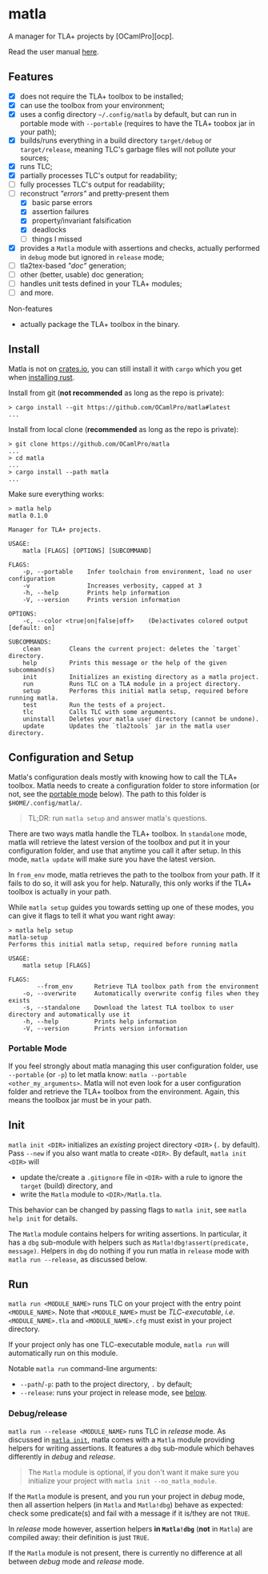 # matla

A manager for TLA+ projects by [OCamlPro][ocp].

Read the user manual [here][user manual].

## Features

- [x] does not require the TLA+ toolbox to be installed;
- [x] can use the toolbox from your environment;
- [x] uses a config directory `~/.config/matla` by default, but can run in portable mode with
  `--portable` (requires to have the TLA+ toobox jar in your path);
- [x] builds/runs everything in a build directory `target/debug` or `target/release`, meaning
  TLC's garbage files will not pollute your sources;
- [x] runs TLC;
- [x] partially processes TLC's output for readability;
- [ ] fully processes TLC's output for readability;
- [ ] reconstruct *"errors"* and pretty-present them
    - [x] basic parse errors
    - [x] assertion failures
    - [x] property/invariant falsification
    - [x] deadlocks
    - [ ] things I missed
- [x] provides a `Matla` module with assertions and checks, actually performed in `debug` mode but
  ignored in `release` mode;
- [ ] tla2tex-based *"doc"* generation;
- [ ] other (better, usable) doc generation;
- [ ] handles unit tests defined in your TLA+ modules;
- [ ] and more.

Non-features

- actually package the TLA+ toolbox in the binary.


## Install

Matla is not on [crates.io], you can still install it with `cargo` which you get when [installing rust].

Install from git (**not recommended** as long as the repo is private):

```text
> cargo install --git https://github.com/OCamlPro/matla#latest
...
```

Install from local clone (**recommended** as long as the repo is private):

```text
> git clone https://github.com/OCamlPro/matla
...
> cd matla
...
> cargo install --path matla
...
```

Make sure everything works:

```
> matla help
matla 0.1.0

Manager for TLA+ projects.

USAGE:
    matla [FLAGS] [OPTIONS] [SUBCOMMAND]

FLAGS:
    -p, --portable    Infer toolchain from environment, load no user configuration
    -v                Increases verbosity, capped at 3
    -h, --help        Prints help information
    -V, --version     Prints version information

OPTIONS:
    -c, --color <true|on|false|off>    (De)activates colored output [default: on]

SUBCOMMANDS:
    clean        Cleans the current project: deletes the `target` directory.
    help         Prints this message or the help of the given subcommand(s)
    init         Initializes an existing directory as a matla project.
    run          Runs TLC on a TLA module in a project directory.
    setup        Performs this initial matla setup, required before running matla.
    test         Run the tests of a project.
    tlc          Calls TLC with some arguments.
    uninstall    Deletes your matla user directory (cannot be undone).
    update       Updates the `tla2tools` jar in the matla user directory.
```


## Configuration and Setup

Matla's configuration deals mostly with knowing how to call the TLA+ toolbox. Matla needs to create
a configuration folder to store information (or not, see the [portable mode](#portable-mode) below).
The path to this folder is `$HOME/.config/matla/`.

> TL;DR: run `matla setup` and answer matla's questions.

There are two ways matla handle the TLA+ toolbox. In `standalone` mode, matla will retrieve the
latest version of the toolbox and put it in your configuration folder, and use that anytime you call
it after setup. In this mode, `matla update` will make sure you have the latest version.

In `from_env` mode, matla retrieves the path to the toolbox from your path. If it fails to do so,
it will ask you for help. Naturally, this only works if the TLA+ toolbox is actually in your path.

While `matla setup` guides you towards setting up one of these modes, you can give it flags to tell
it what you want right away:

```text
> matla help setup
matla-setup
Performs this initial matla setup, required before running matla

USAGE:
    matla setup [FLAGS]

FLAGS:
        --from_env      Retrieve TLA toolbox path from the environment
    -o, --overwrite     Automatically overwrite config files when they exists
    -s, --standalone    Download the latest TLA toolbox to user directory and automatically use it
    -h, --help          Prints help information
    -V, --version       Prints version information
```

### Portable Mode

If you feel strongly about matla managing this user configuration folder, use `--portable` (or `-p`)
to let matla know: `matla --portable <other_my_arguments>`. Matla will not even look for a user
configuration folder and retrieve the TLA+ toolbox from the environment. Again, this means the
toolbox jar must be in your path.


## Init

`matla init <DIR>` initializes an *existing* project directory `<DIR>` (`.` by default). Pass
`--new` if you also want matla to create `<DIR>`. By default, `matla init <DIR>` will

- update the/create a `.gitignore` file in `<DIR>` with a rule to ignore the `target` (build)
  directory, and
- write the `Matla` module to `<DIR>/Matla.tla`.

This behavior can be changed by passing flags to `matla init`, see `matla help init` for details.

The `Matla` module contains helpers for writing assertions. In particular, it has a `dbg` sub-module
with helpers such as `Matla!dbg!assert(predicate, message)`. Helpers in `dbg` do nothing if you run
matla in `release` mode with `matla run --release`, as discussed below.


## Run

`matla run <MODULE_NAME>` runs TLC on your project with the entry point `<MODULE_NAME>`. Note that
`<MODULE_NAME>` must be *TLC-executable*, *i.e.* `<MODULE_NAME>.tla` and `<MODULE_NAME>.cfg` must
exist in your project directory.

If your project only has one TLC-executable module, `matla run` will automatically run on this
module.

Notable `matla run` command-line arguments:

- `--path`/`-p`: path to the project directory, `.` by default;
- `--release`: runs your project in release mode, see [below](#debugrelease).


### Debug/release

`matla run --release <MODULE_NAME>` runs TLC in *release* mode. As discussed in [`matla
init`](#init), matla comes with a `Matla` module providing helpers for writing assertions.
It features a `dbg` sub-module which behaves differently in *debug* and *release*.

> The `Matla` module is optional, if you don't want it make sure you initialize your project with
> `matla init --no_matla_module`.

If the `Matla` module is present, and you run your project in *debug* mode, then all assertion
helpers (in `Matla` and `Matla!dbg`) behave as expected: check some predicate(s) and fail with a
message if it is/they are not `TRUE`.

In *release* mode however, assertion helpers **in `Matla!dbg`** (**not** in `Matla`) are compiled
away: their definition is just `TRUE`.

If the `Matla` module is not present, there is currently no difference at all between *debug* mode
and *release* mode.



[crates.io]: https://crates.io
[installing rust]: https://www.rust-lang.org/tools/install
[user manual]: https://ocamlpro.github.io/matla/manual
[opc]: https://ocamlpro.com
